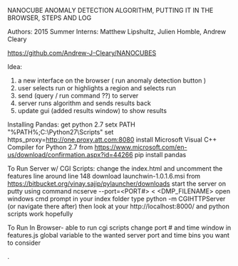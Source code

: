 NANOCUBE ANOMALY DETECTION ALGORITHM, PUTTING IT IN THE BROWSER, STEPS AND LOG


Authors: 2015 Summer Interns: Matthew Lipshultz, Julien Homble, Andrew Cleary

https://github.com/Andrew-J-Cleary/NANOCUBES





Idea:
1. a new interface on the browser  ( run anomaly detection button )
2. user selects run or highlights a region and selects run
3. send (query / run command ??) to server
4. server runs algorithm and sends results back
5. update gui (added results window) to show results

Installing Pandas:
get python 2.7
setx PATH "%PATH%;C:\Python27\Scripts"
set https_proxy=http://one.proxy.att.com:8080
install  Microsoft Visual C++ Compiler for Python 2.7  from  https://www.microsoft.com/en-us/download/confirmation.aspx?id=44266
pip install pandas

To Run Server w/ CGI Scripts:
change the index.html and uncomment the features line around line 148
download launchwin-1.0.1.6.msi from https://bitbucket.org/vinay.sajip/pylauncher/downloads
start the server on putty using command    ncserve --port=<PORT#> < <DMP_FILENAME>
open windows cmd prompt
in your index folder type python -m CGIHTTPServer  (or navigate there after)
then look at your http://localhost:8000/ and python scripts work hopefully 

To Run In Browser-
able to run cgi scripts
change port # and time window in features.js global variable to the wanted server port and time bins you want to consider

.